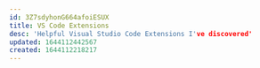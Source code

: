 ```yaml
---
id: 3Z7sdyhonG664afoiESUX
title: VS Code Extensions
desc: 'Helpful Visual Studio Code Extensions I've discovered'
updated: 1644112442567
created: 1644112218217
---
```


